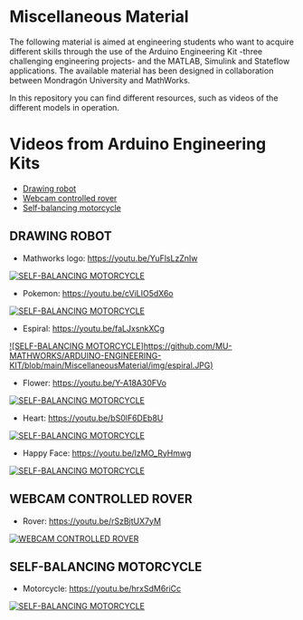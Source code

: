 # Miscellaneous Material

The following material is aimed at engineering students who want to acquire
different skills through the use of the Arduino Engineering Kit -three
challenging engineering projects- and the MATLAB, Simulink and Stateflow
applications. The available material has been designed in collaboration between
Mondragón University and MathWorks.

In this repository you can find different resources, such as videos of the 
different models in operation.


# Videos from Arduino Engineering Kits
  - [Drawing robot](#drawing-robot)
  - [Webcam controlled rover](#webcam-controlled-rover)
  - [Self-balancing motorcycle](#self-balancing-motorcycle)

## **DRAWING ROBOT**
- Mathworks logo: https://youtu.be/YuFlsLzZnIw

[![SELF-BALANCING MOTORCYCLE](https://github.com/MU-MATHWORKS/ARDUINO-ENGINEERING-KIT/blob/main/MiscellaneousMaterial/img/mathworks.JPG)](https://youtu.be/YuFlsLzZnIw)
- Pokemon: https://youtu.be/cViLIO5dX6o

[![SELF-BALANCING MOTORCYCLE](https://github.com/MU-MATHWORKS/ARDUINO-ENGINEERING-KIT/blob/main/MiscellaneousMaterial/img/pokemon.JPG)](https://youtu.be/cViLIO5dX6o)
- Espiral: https://youtu.be/faLJxsnkXCg

[![SELF-BALANCING MOTORCYCLE]https://github.com/MU-MATHWORKS/ARDUINO-ENGINEERING-KIT/blob/main/MiscellaneousMaterial/img/espiral.JPG)](https://youtu.be/faLJxsnkXCg)
- Flower: https://youtu.be/Y-A18A30FVo

[![SELF-BALANCING MOTORCYCLE](https://github.com/MU-MATHWORKS/ARDUINO-ENGINEERING-KIT/blob/main/MiscellaneousMaterial/img/flower.JPG)](https://youtu.be/Y-A18A30FVo)
- Heart: https://youtu.be/bS0lF6DEb8U

[![SELF-BALANCING MOTORCYCLE](https://github.com/MU-MATHWORKS/ARDUINO-ENGINEERING-KIT/blob/main/MiscellaneousMaterial/img/heart.JPG)](https://youtu.be/bS0lF6DEb8U)
- Happy Face: https://youtu.be/lzMO_RyHmwg

[![SELF-BALANCING MOTORCYCLE](https://github.com/MU-MATHWORKS/ARDUINO-ENGINEERING-KIT/blob/main/MiscellaneousMaterial/img/happyFace.JPG)](https://youtu.be/lzMO_RyHmwg)

## **WEBCAM CONTROLLED ROVER**
- Rover: https://youtu.be/rSzBjtUX7yM

[![WEBCAM CONTROLLED ROVER](https://github.com/MU-MATHWORKS/ARDUINO-ENGINEERING-KIT/blob/main/MiscellaneousMaterial/img/rover.JPG)](https://youtu.be/rSzBjtUX7yM)

## **SELF-BALANCING MOTORCYCLE**
- Motorcycle: https://youtu.be/hrxSdM6riCc

[![SELF-BALANCING MOTORCYCLE](https://github.com/MU-MATHWORKS/ARDUINO-ENGINEERING-KIT/blob/main/MiscellaneousMaterial/img/motorcycle.JPG)](https://youtu.be/hrxSdM6riCc)


